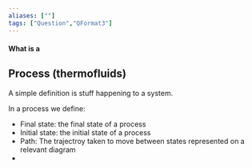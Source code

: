 ```yaml
---
aliases: [""]
tags: ["Question","QFormat3"]
---
```


#### What is a
## Process (thermofluids)
A simple definition is stuff happening to a system.

In a process we define:
- Final state: the final state of a process
- Initial state: the initial state of a process
- Path: The trajectroy taken to move between states represented on a relevant diagram
- 